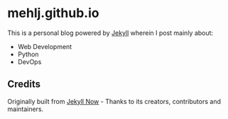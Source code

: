 # mehlj.github.io

This is a personal blog powered by [Jekyll](https://github.com/jekyll/jekyll) wherein I post mainly about:
* Web Development
* Python
* DevOps

## Credits

Originally built from [Jekyll Now](https://github.com/barryclark/jekyll-now) - Thanks to its creators, contributors and maintainers.
